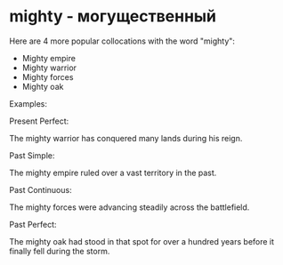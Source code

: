# mighty - могущественный




Here are 4 more popular collocations with the word "mighty":

- Mighty empire
- Mighty warrior
- Mighty forces
- Mighty oak

Examples:

Present Perfect:

The mighty warrior has conquered many lands during his reign.

Past Simple:

The mighty empire ruled over a vast territory in the past.

Past Continuous:

The mighty forces were advancing steadily across the battlefield.

Past Perfect:

The mighty oak had stood in that spot for over a hundred years before it finally fell during the storm.